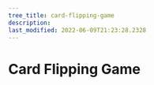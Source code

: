 ```yaml
---
tree_title: card-flipping-game
description: 
last_modified: 2022-06-09T21:23:28.2328
---
```


# Card Flipping Game
